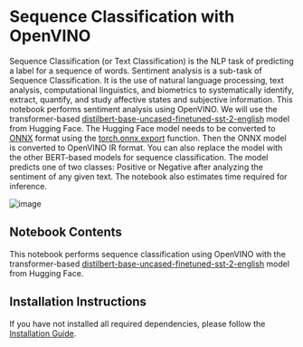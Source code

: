 # Sequence Classification with OpenVINO
Sequence Classification (or Text Classification) is the NLP task of predicting a label for a sequence of words.
Sentiment analysis is a sub-task of Sequence Classification. It is the use of natural language processing, text analysis, computational linguistics, and biometrics to systematically identify, extract, quantify, and study affective states and subjective information. This notebook performs sentiment analysis using OpenVINO. We will use the transformer-based [distilbert-base-uncased-finetuned-sst-2-english](https://huggingface.co/distilbert-base-uncased-finetuned-sst-2-english) model from Hugging Face. The Hugging Face model needs to be converted to [ONNX](https://onnx.ai/) format using the [torch.onnx.export](https://pytorch.org/docs/stable/onnx.html#example-alexnet-from-pytorch-to-onnx) function. Then the ONNX model is converted to OpenVINO IR format. You can also replace the model with the other BERT-based models for sequence classification. The model predicts one of two classes: Positive or Negative after analyzing the sentiment of any given text. The notebook also estimates time required for inference. 



![image](https://user-images.githubusercontent.com/95271966/206130638-d9847414-357a-4c79-9ca7-76f4ae5a6d7f.png)

## Notebook Contents
This notebook performs sequence classification using OpenVINO with the transformer-based [distilbert-base-uncased-finetuned-sst-2-english](https://huggingface.co/distilbert-base-uncased-finetuned-sst-2-english) model from Hugging Face. 


## Installation Instructions
If you have not installed all required dependencies, please follow the [Installation Guide](https://github.com/openvinotoolkit/openvino_notebooks/blob/main/README.md).
